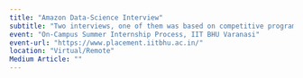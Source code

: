 ```yaml
---
title: "Amazon Data-Science Interview"
subtitle: "Two interviews, one of them was based on competitive programming, and another one was based on machine learning algorithm implementations and usage"
event: "On-Campus Summer Internship Process, IIT BHU Varanasi"
event-url: "https://www.placement.iitbhu.ac.in/"
location: "Virtual/Remote"
Medium Article: ""
---
```

